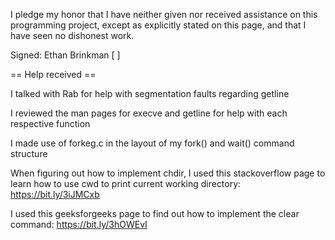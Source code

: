 I pledge my honor that I have neither given nor received assistance on this programming
project, except as explicitly stated on this page, and that I have seen no dishonest work.

Signed: Ethan Brinkman [ ]

== Help received ==

I talked with Rab for help with segmentation faults regarding getline

I reviewed the man pages for execve and getline for help with each respective function

I made use of forkeg.c in the layout of my fork() and wait() command structure

When figuring out how to implement chdir, I used this stackoverflow page to learn how to use cwd to print current working directory: https://bit.ly/3iJMCxb

I used this geeksforgeeks page to find out how to implement the clear command: https://bit.ly/3hOWEvI
